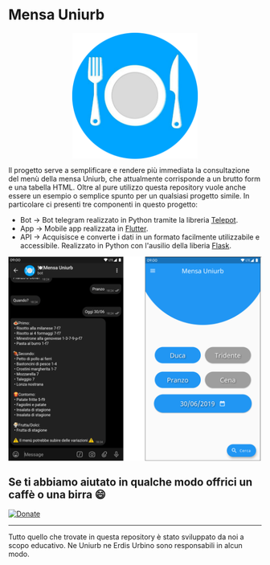 # Mensa Uniurb #

<img src="img/logo.png" alt="logo" width="250" style="display: block;margin-left: auto; margin-right: auto;"/>

Il progetto serve a semplificare e rendere più immediata la consultazione del menù della mensa Uniurb, che attualmente corrisponde a un brutto form e una tabella HTML.
Oltre al pure utilizzo questa repository vuole anche essere un esempio o semplice spunto per un qualsiasi progetto simile.
In particolare ci presenti tre componenti in questo progetto:

* Bot &rarr; Bot telegram realizzato in Python tramite la libreria [Telepot](https://github.com/nickoala/telepot).
* App &rarr; Mobile app realizzata in [Flutter](https://flutter.dev).
* API &rarr; Acquisisce e converte i dati in un formato facilmente utilizzabile e accessibile. Realizzato in Python con l'ausilio della liberia [Flask](http://flask.pocoo.org).

<img src="img/screenshots.png" alt="logo" width="600" style="display: block;margin-left: auto; margin-right: auto;"/>

## Se ti abbiamo aiutato in qualche modo offrici un caffè o una birra 😄 ##

[![Donate](https://img.shields.io/badge/Dona-Paypal-blue.svg)](https://paypal.me/radeox)

------------------------------------------------------------------------------------

Tutto quello che trovate in questa repository è stato sviluppato da noi a scopo educativo. Ne Uniurb ne Erdis Urbino sono responsabili in alcun modo.
